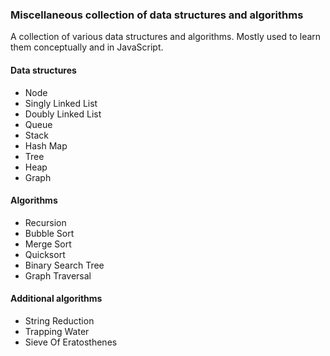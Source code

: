 ### Miscellaneous collection of data structures and algorithms

A collection of various data structures and algorithms.
Mostly used to learn them conceptually and in JavaScript.

#### Data structures

- Node
- Singly Linked List
- Doubly Linked List
- Queue
- Stack
- Hash Map
- Tree
- Heap
- Graph

#### Algorithms

- Recursion
- Bubble Sort
- Merge Sort
- Quicksort
- Binary Search Tree
- Graph Traversal

#### Additional algorithms

- String Reduction
- Trapping Water
- Sieve Of Eratosthenes